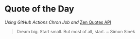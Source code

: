 # Quote of the Day 
*Using GitHub Actions Chron Job and* [Zen Quotes API]( https://zenquotes.io/ )
> Dream big. Start small. But most of all, start. ~ Simon Sinek
